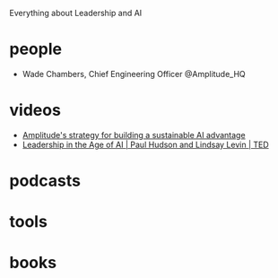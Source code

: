 Everything about Leadership and AI

# people
* Wade Chambers, Chief Engineering Officer ‪@Amplitude_HQ‬

# videos
* [Amplitude's strategy for building a sustainable AI advantage](https://www.youtube.com/watch?v=nxLDxizgilI)
* [Leadership in the Age of AI | Paul Hudson and Lindsay Levin | TED](https://www.youtube.com/watch?v=CWEWBgVwFc8)


# podcasts
# tools
# books
